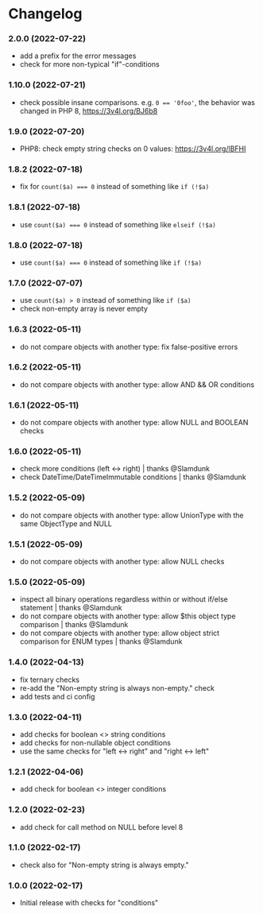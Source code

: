 # Changelog

### 2.0.0 (2022-07-22)
- add a prefix for the error messages
- check for more non-typical "if"-conditions

### 1.10.0 (2022-07-21)
- check possible insane comparisons. e.g. `0 == '0foo'`, the behavior was changed in PHP 8, https://3v4l.org/BJ6b8

### 1.9.0 (2022-07-20)
- PHP8: check empty string checks on 0 values: https://3v4l.org/lBFHI

### 1.8.2 (2022-07-18)
- fix for `count($a) === 0` instead of something like `if (!$a)`

### 1.8.1 (2022-07-18)
- use `count($a) === 0` instead of something like `elseif (!$a)`

### 1.8.0 (2022-07-18)
- use `count($a) === 0` instead of something like `if (!$a)`

### 1.7.0 (2022-07-07)
- use `count($a) > 0` instead of something like `if ($a)`
- check non-empty array is never empty

### 1.6.3 (2022-05-11)
- do not compare objects with another type: fix false-positive errors

### 1.6.2 (2022-05-11)
- do not compare objects with another type: allow AND && OR conditions

### 1.6.1 (2022-05-11)
- do not compare objects with another type: allow NULL and BOOLEAN checks

### 1.6.0 (2022-05-11)
- check more conditions (left <-> right) | thanks @Slamdunk
- check DateTime/DateTimeImmutable conditions | thanks @Slamdunk

### 1.5.2 (2022-05-09)
- do not compare objects with another type: allow UnionType with the same ObjectType and NULL

### 1.5.1 (2022-05-09)
- do not compare objects with another type: allow NULL checks

### 1.5.0 (2022-05-09)
- inspect all binary operations regardless within or without if/else statement | thanks @Slamdunk
- do not compare objects with another type: allow $this object type comparison | thanks @Slamdunk
- do not compare objects with another type: allow object strict comparison for ENUM types | thanks @Slamdunk

### 1.4.0 (2022-04-13)
- fix ternary checks
- re-add the "Non-empty string is always non-empty." check
- add tests and ci config

### 1.3.0 (2022-04-11)
- add checks for boolean <> string conditions
- add checks for non-nullable object conditions
- use the same checks for "left <-> right" and "right <-> left" 

### 1.2.1 (2022-04-06)
- add check for boolean <> integer conditions

### 1.2.0 (2022-02-23)
- add check for call method on NULL before level 8

### 1.1.0 (2022-02-17)
- check also for "Non-empty string is always empty."

### 1.0.0 (2022-02-17)
- Initial release with checks for "conditions"
